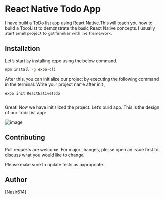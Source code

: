 # React Native Todo App 

I have build a ToDo list app using React Native.This will teach you how to build a TodoList to demonstrate the basic React Native concepts.
I usually start small project to get familiar with the framework. 


## Installation

Let’s start by installing expo using the below command.

```bash
npm install -g expo-cli

```
After this, you can initialize our project by executing the following command in the terminal. Write your project name after init ;


```bash
expo init ReactNativeTodo

```
## 
Great! Now we have initialized the project. Let’s build app. 
This is the design of our TodoList app:

![image](https://user-images.githubusercontent.com/65129298/196572642-c4dba55e-7944-407d-b5ff-6ac4c2b1f9ff.png)


## Contributing
Pull requests are welcome. For major changes, please open an issue first to discuss what you would like to change.

Please make sure to update tests as appropriate.

## Author 
[Nasir614]
